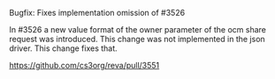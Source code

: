 Bugfix: Fixes implementation omission of #3526

In #3526 a new value format of the owner parameter of the ocm share request was introduced.
This change was not implemented in the json driver. This change fixes that.

https://github.com/cs3org/reva/pull/3551